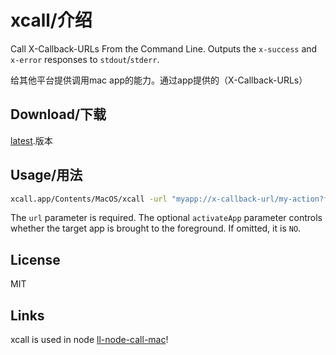 # xcall/介绍
Call X-Callback-URLs From the Command Line. Outputs the `x-success` and `x-error` responses to `stdout`/`stderr`.

给其他平台提供调用mac app的能力。通过app提供的（X-Callback-URLs）

## Download/下载

 [latest](https://github.com/lulinglm/xcall/releases/download/1.0.0/xcall.app.zip).版本

## Usage/用法

```bash
xcall.app/Contents/MacOS/xcall -url "myapp://x-callback-url/my-action?foo=bar" -activateApp YES
```

The `url` parameter is required. The optional `activateApp` parameter controls whether the target app is brought to the foreground. If omitted, it is `NO`.

## License

MIT

## Links

xcall is used in node  [ll-node-call-mac](https://github.com/lulinglm/ll-node-call-mac)!